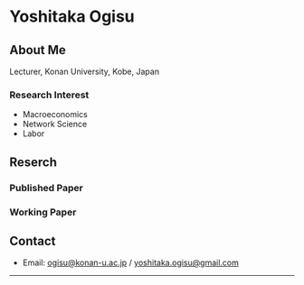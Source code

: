 # Yoshitaka Ogisu

## About Me
Lecturer, Konan University, Kobe, Japan

### Research Interest
- Macroeconomics
- Network Science
- Labor

## Reserch
### Published Paper


### Working Paper



## Contact
- Email: ogisu@konan-u.ac.jp / yoshitaka.ogisu@gmail.com
---
